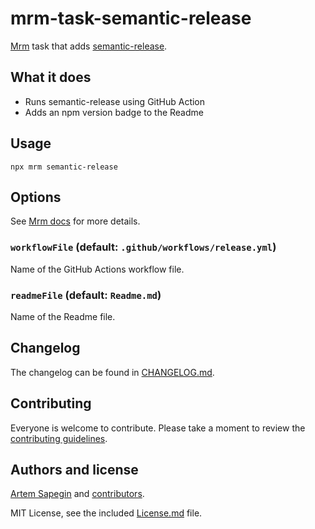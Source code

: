<!-- semantic-release -->

# mrm-task-semantic-release

[Mrm](https://github.com/sapegin/mrm) task that adds [semantic-release](https://github.com/semantic-release/semantic-release).

## What it does

- Runs semantic-release using GitHub Action
- Adds an npm version badge to the Readme

## Usage

```
npx mrm semantic-release
```

## Options

See [Mrm docs](../../docs/Getting_started.md) for more details.

### `workflowFile` (default: `.github/workflows/release.yml`)

Name of the GitHub Actions workflow file.

### `readmeFile` (default: `Readme.md`)

Name of the Readme file.

## Changelog

The changelog can be found in [CHANGELOG.md](CHANGELOG.md).

## Contributing

Everyone is welcome to contribute. Please take a moment to review the [contributing guidelines](../../Contributing.md).

## Authors and license

[Artem Sapegin](https://sapegin.me) and [contributors](https://github.com/sapegin/mrm/graphs/contributors).

MIT License, see the included [License.md](License.md) file.
